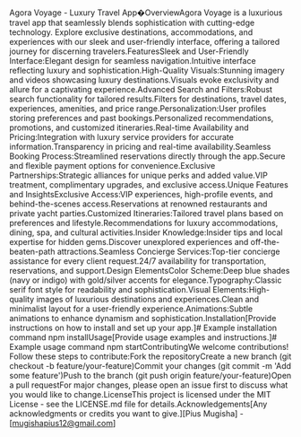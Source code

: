 Agora Voyage - Luxury Travel App�OverviewAgora Voyage is a luxurious travel app that seamlessly blends sophistication with cutting-edge technology. Explore exclusive destinations, accommodations, and experiences with our sleek and user-friendly interface, offering a tailored journey for discerning travelers.FeaturesSleek and User-Friendly Interface:Elegant design for seamless navigation.Intuitive interface reflecting luxury and sophistication.High-Quality Visuals:Stunning imagery and videos showcasing luxury destinations.Visuals evoke exclusivity and allure for a captivating experience.Advanced Search and Filters:Robust search functionality for tailored results.Filters for destinations, travel dates, experiences, amenities, and price range.Personalization:User profiles storing preferences and past bookings.Personalized recommendations, promotions, and customized itineraries.Real-time Availability and Pricing:Integration with luxury service providers for accurate information.Transparency in pricing and real-time availability.Seamless Booking Process:Streamlined reservations directly through the app.Secure and flexible payment options for convenience.Exclusive Partnerships:Strategic alliances for unique perks and added value.VIP treatment, complimentary upgrades, and exclusive access.Unique Features and InsightsExclusive Access:VIP experiences, high-profile events, and behind-the-scenes access.Reservations at renowned restaurants and private yacht parties.Customized Itineraries:Tailored travel plans based on preferences and lifestyle.Recommendations for luxury accommodations, dining, spa, and cultural activities.Insider Knowledge:Insider tips and local expertise for hidden gems.Discover unexplored experiences and off-the-beaten-path attractions.Seamless Concierge Services:Top-tier concierge assistance for every client request.24/7 availability for transportation, reservations, and support.Design ElementsColor Scheme:Deep blue shades (navy or indigo) with gold/silver accents for elegance.Typography:Classic serif font style for readability and sophistication.Visual Elements:High-quality images of luxurious destinations and experiences.Clean and minimalist layout for a user-friendly experience.Animations:Subtle animations to enhance dynamism and sophistication.Installation[Provide instructions on how to install and set up your app.]# Example installation command
npm installUsage[Provide usage examples and instructions.]# Example usage command
npm startContributingWe welcome contributions! Follow these steps to contribute:Fork the repositoryCreate a new branch (git checkout -b feature/your-feature)Commit your changes (git commit -m 'Add some feature')Push to the branch (git push origin feature/your-feature)Open a pull requestFor major changes, please open an issue first to discuss what you would like to change.LicenseThis project is licensed under the MIT License - see the LICENSE.md file for details.Acknowledgements[Any acknowledgments or credits you want to give.][Pius Mugisha] - [mugishapius12@gmail.com]
